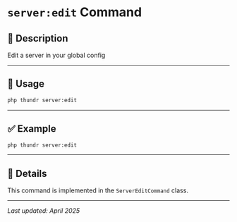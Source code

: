 # `server:edit` Command

## 📝 Description

Edit a server in your global config

---

## 🚀 Usage

```bash
php thundr server:edit
```





---

## ✅ Example

```bash
php thundr server:edit
```

---

## 🧠 Details

This command is implemented in the `ServerEditCommand` class.

---

_Last updated: April 2025_
